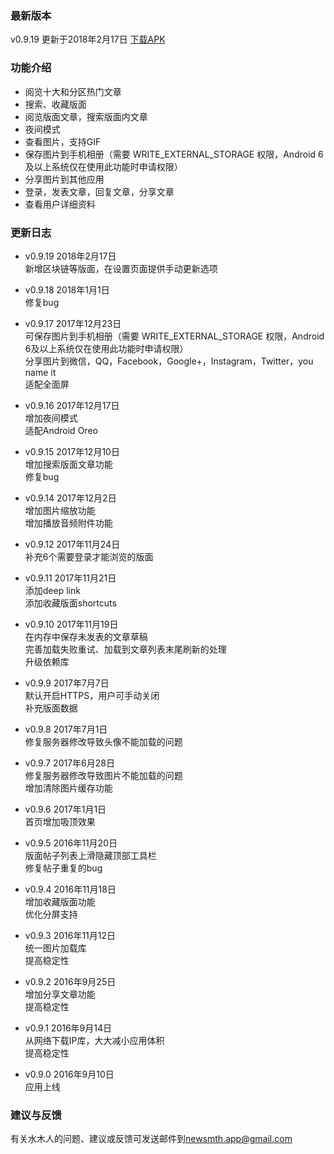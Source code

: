### 最新版本
v0.9.19 更新于2018年2月17日 [下载APK](https://github.com/cameoh/dirac/releases/download/v0.9.19/dirac-v0.9.19.apk)

### 功能介绍
* 阅览十大和分区热门文章
* 搜索、收藏版面
* 阅览版面文章，搜索版面内文章
* 夜间模式
* 查看图片，支持GIF
* 保存图片到手机相册（需要 WRITE_EXTERNAL_STORAGE 权限，Android 6及以上系统仅在使用此功能时申请权限）
* 分享图片到其他应用
* 登录，发表文章，回复文章，分享文章
* 查看用户详细资料

### 更新日志
* v0.9.19 2018年2月17日  
新增区块链等版面，在设置页面提供手动更新选项

* v0.9.18 2018年1月1日  
修复bug

* v0.9.17 2017年12月23日  
可保存图片到手机相册（需要 WRITE_EXTERNAL_STORAGE 权限，Android 6及以上系统仅在使用此功能时申请权限）  
分享图片到微信，QQ，Facebook，Google+，Instagram，Twitter，you name it  
适配全面屏

* v0.9.16 2017年12月17日  
增加夜间模式  
适配Android Oreo

* v0.9.15 2017年12月10日  
增加搜索版面文章功能  
修复bug

* v0.9.14 2017年12月2日  
增加图片缩放功能  
增加播放音频附件功能

* v0.9.12 2017年11月24日  
补充6个需要登录才能浏览的版面

* v0.9.11 2017年11月21日  
添加deep link  
添加收藏版面shortcuts

* v0.9.10 2017年11月19日  
在内存中保存未发表的文章草稿  
完善加载失败重试、加载到文章列表末尾刷新的处理  
升级依赖库

* v0.9.9 2017年7月7日  
默认开启HTTPS，用户可手动关闭  
补充版面数据

* v0.9.8 2017年7月1日  
修复服务器修改导致头像不能加载的问题  

* v0.9.7 2017年6月28日  
修复服务器修改导致图片不能加载的问题  
增加清除图片缓存功能

* v0.9.6 2017年1月1日  
首页增加吸顶效果

* v0.9.5 2016年11月20日  
版面帖子列表上滑隐藏顶部工具栏  
修复帖子重复的bug

* v0.9.4 2016年11月18日  
增加收藏版面功能  
优化分屏支持

* v0.9.3 2016年11月12日  
统一图片加载库  
提高稳定性

* v0.9.2 2016年9月25日  
增加分享文章功能  
提高稳定性

* v0.9.1 2016年9月14日  
从网络下载IP库，大大减小应用体积  
提高稳定性

* v0.9.0 2016年9月10日  
应用上线

### 建议与反馈
有关水木人的问题、建议或反馈可发送邮件到<newsmth.app@gmail.com>
